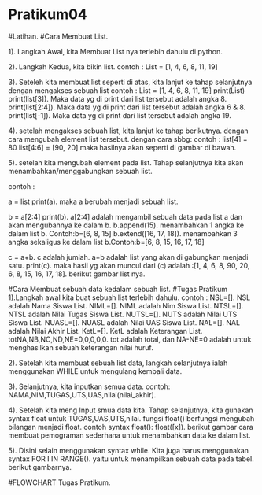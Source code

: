 # Pratikum04

#Latihan.
#Cara Membuat List. 

1). Langkah Awal, kita Membuat List nya terlebih dahulu di python. 

2). Langkah Kedua, kita bikin list. contoh : List = [1, 4, 6, 8, 11, 19] 

3). Seteleh kita membuat list seperti di atas, kita lanjut ke tahap selanjutnya dengan mengakses sebuah list contoh : List = [1, 4, 6, 8, 11, 19] print(List) print(list[3]). Maka data yg di print dari list tersebut adalah angka 8. print(list[2:4]). Maka data yg di print dari list tersebut adalah angka 6 & 8. print(list[-1]). Maka data yg di print dari list tersebut adalah angka 19. 

4). setelah mengakses sebuah list, kita lanjut ke tahap berikutnya. dengan cara mengubah element list tersebut. dengan cara sbbg: contoh : list[4] = 80 list[4:6] = [90, 20] maka hasilnya akan seperti di gambar di bawah.

5). setelah kita mengubah element pada list. Tahap selanjutnya kita akan menambahkan/menggabungkan sebuah list. 

contoh : 

a = list print(a). maka a berubah menjadi sebuah list. 

b = a[2:4] print(b). a[2:4] adalah mengambil sebuah data pada list a dan akan mengubahnya ke dalam b. b.append(15). menambahkan 1 angka ke dalam list b. 
Contoh:b=[6, 8, 15] b.extend([16, 17, 18]). menambahkan 3 angka sekaligus ke dalam list b.Contoh:b=[6, 8, 15, 16, 17, 18] 

c = a+b. c adalah jumlah. a+b adalah list yang akan di gabungkan menjadi satu. print(c). maka hasil yg akan muncul dari (c) adalah :[1, 4, 6, 8, 90, 20, 6, 8, 15, 16, 17, 18]. berikut gambar list nya.

#Cara Membuat sebuah data kedalam sebuah list.
#Tugas Pratikum
1).Langkah awal kita buat sebuah list terlebih dahulu. contoh : NSL=[]. NSL adalah Nama Siswa List. NIML=[]. NIML adalah Nim Siswa List. NTSL=[]. NTSL adalah Nilai Tugas Siswa List. NUTSL=[]. NUTS adalah Nilai UTS Siswa List. NUASL=[]. NUASL adalah Nilai UAS Siswa List. NAL=[]. NAL adalah Nilai Akhir List. KetL=[]. KetL adalah Keterangan List. totNA,NB,NC,ND,NE=0,0,0,0,0. tot adalah total, dan NA-NE=0 adalah untuk menghasilkan sebuah keterangan nilai huruf. 

2). Setelah kita membuat sebuah list data, langkah selanjutnya ialah menggunakan WHILE untuk mengulang kembali data. 

3). Selanjutnya, kita inputkan semua data. contoh: NAMA,NIM,TUGAS,UTS,UAS,nilai(nilai_akhir). 

4). Setelah kita meng Input smua data kita. Tahap selanjutnya, kita gunakan syntax float untuk TUGAS,UAS,UTS,nilai. fungsi float() berfungsi mengubah bilangan menjadi float. contoh syntax float(): float([x]). berikut gambar cara membuat pemograman sederhana untuk menambahkan data ke dalam list. 

5). Disini selain menggunakan syntax while. Kita juga harus menggunakan syntax FOR I IN RANGE(). yaitu untuk menampilkan sebuah data pada tabel. berikut gambarnya.

#FLOWCHART Tugas Pratikum.
